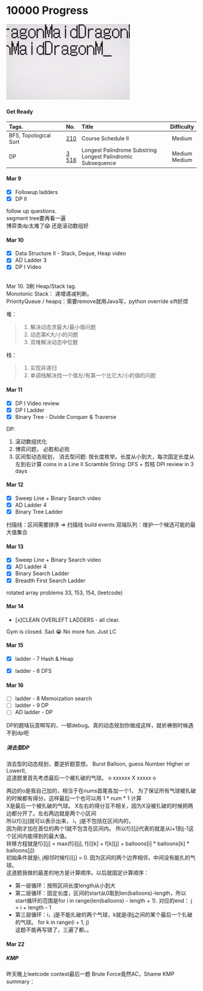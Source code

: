 10000 Progress 
==========================================================
![](static/dragonMaid.gif)

#### Get Ready
| __Tags.__ |  __No.__   |  __Title__      |   __Difficulty__ | 
|:-------|:--------------------|:---------------|:---------------------:|
|   BFS, Topological Sort  | [210](https://leetcode.com/problems/course-schedule-ii/) <br>   | Course Schedule II <br>  | Medium  <br>| 
|   DP  | [3](https://leetcode.com/problems/longest-substring-without-repeating-characters/) <br> [516](https://leetcode.com/problems/longest-palindromic-subsequence/)<br>  |Longest Palindrome Substring <br> Longest Palindromic Subsequence <br> | Medium  <br> Medium  <br>| 


#### Mar 9
- [x] Followup ladders 
- [x] DP II 

follow up questions.<br>
segment tree要再看一遍<br>
博弈类dp太难了:scream: 还是滚动数组好<br>

#### Mar 10
- [x] Data Structure II - Stack, Deque, Heap video 
- [x] AD Ladder 3
- [x] DP I Video 
<br>
Mar 10. 3刷 Heap/Stack tag. <br>
Monotonic Stack： 递增递减判断。<br>
PriorityQueue / heapq：需要remove就用Java写，python override sift好烦

堆：     
>1. 解决动态求最大/最小值问题
>2. 动态第K大/小的问题
>3. 双堆解决动态中位数

栈：
>1. 实现非递归
>2. 单调栈解决找一个值左/有第一个比它大/小的值的问题 

#### Mar 11
- [x] DP I Video review
- [x] DP I Ladder
- [x] Binary Tree - Divide Conquer & Traverse

DP:
1. 滚动数组优化
2. 博弈问题， 必胜和必败
3. 区间型动态规划， 消去型问题: 按长度枚举。长度从小到大，每次固定长度从左到右计算
coins in a Line II
Scramble String: DFS + 剪枝
DPI review in 3 days 

#### Mar 12
- [x] Sweep Line + Binary Search video 
- [x] AD Ladder 4
- [x] Binary Tree Ladder 

扫描线：区间需要排序 => 扫描线
	   build events
双端队列：维护一个候选可能的最大值集合

#### Mar 13
- [x] Sweep Line + Binary Search video 
- [x] AD Ladder 4
- [x] Binary Search Ladder 
- [x] Breadth First Search Ladder 

rotated array problems 33, 153, 154, (leetcode)

#### Mar 14
- [x]CLEAN OVERLEFT LADDERS - all clear. 

Gym is closed. Sad :sob: 
No more fun. Just LC

#### Mar 15
- [x] ladder - 7 Hash & Heap
- [x] ladder - 6 DFS 


#### Mar 16
- [ ] ladder - 8 Memoization search
- [ ] ladder - 9 DP
- [ ] AD ladder - DP

DP的题啥玩意啊写的，一顿debug。真的动态规划你做成这样，就祈祷倒时候遇不到dp吧

##### 消去型DP

消去型的动态规划，要逆折题意想。 Burst Balloon, guess Number Higher or LowerII, <br>
这道题里首先考虑最后一个被扎破的气球。
o xxxxxx X xxxxx o <br>

两边的o是我自己加的，相当于在nums首尾各加一个1， 为了保证所有气球被扎破的时候都有得分。这样最后一个也可以用 1 * num * 1 计算<br>
X是最后一个被扎破的气球。 X左右的得分互不相关，因为X没被扎破的时候把两边都分开了。左右两边就是两个小区间<br>
所以f[i][j]就可以表示出来， i，j是不包括在区间内的，<br>因为刚才加在首位的两个1就不包含在区间内。
所以f[i][j]代表的就是从i+1到j-1这个区间内能得到的最大值。<br>
转移方程就是f[i][j] = max(f[i][j], f[i][k] + f[k][j] + balloons[i] * balloons[k] * balloons[j])<br>
初始条件就是i, j相邻时候f[i][j] = 0. 因为区间的两个边界相邻，中间没有能扎的气球。<br>
这道题我做的最差的地方是计算顺序。以后就固定计算顺序：
- 第一层循环：按照区间长度length从小到大
- 第二层循环：固定长度，区间的start从0取到len(balloons)-length，所以start循环的范围是for i in range(len(balloons) - length + 1). 对应的end： j = i + length - 1
- 第三层循环：i，j是不能扎破的两个气球，k就是i到j之间的某个最后一个扎破的气球。 for k in range(i + 1, j)
<br>这题不能再写错了，三遍了都。。

#### Mar 22 
##### KMP
昨天晚上leetcode contest最后一题
Brute Force竟然AC，Shame
KMP summary：





